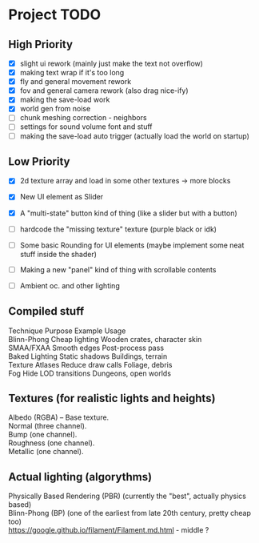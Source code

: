 
# Project TODO  

## High Priority  
- [x] slight ui rework (mainly just make the text not overflow) 
- [x] making text wrap if it's too long 
- [x] fly and general movement rework 
- [x] fov and general camera rework (also drag nice-ify) 
- [x] making the save-load work 
- [x] world gen from noise 
- [ ] chunk meshing correction - neighbors 
- [ ] settings for sound volume font and stuff 
- [ ] making the save-load auto trigger (actually load the world on startup) 

## Low Priority  
- [x] 2d texture array and load in some other textures -> more blocks 
- [x] New UI element as Slider 
- [x] A "multi-state" button kind of thing (like a slider but with a button) 
- [ ] hardcode the "missing texture" texture (purple black or idk) 
- [ ] Some basic Rounding for UI elements (maybe implement some neat stuff inside the shader) 
- [ ] Making a new "panel" kind of thing with scrollable contents 
- [ ] Ambient oc. and other lighting 


## Compiled stuff

Technique	Purpose	Example 	Usage  
Blinn-Phong	Cheap lighting		Wooden crates, character skin  
SMAA/FXAA	Smooth edges		Post-process pass  
Baked Lighting	Static shadows		Buildings, terrain  
Texture Atlases	Reduce draw calls	Foliage, debris  
Fog		Hide LOD transitions	Dungeons, open worlds  
 
## Textures (for realistic lights and heights)  
Albedo (RGBA) – Base texture.  
Normal (three channel).  
Bump (one channel).  
Roughness (one channel).  
Metallic (one channel).  

## Actual lighting (algorythms)  
Physically Based Rendering (PBR) (currently the "best", actually physics based)  
Blinn-Phong (BP) (one of the earliest from late 20th century, pretty cheap too)  
https://google.github.io/filament/Filament.md.html - middle ?  
